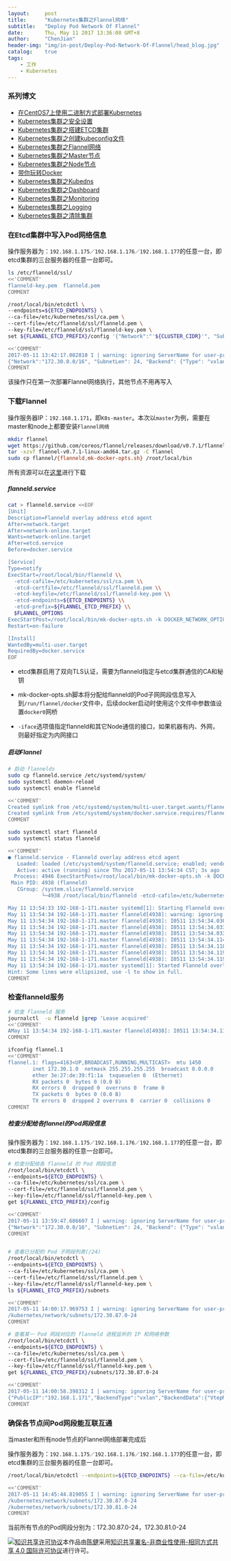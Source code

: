 ```yaml
---
layout:     post
title:      "Kubernetes集群之Flannel网络"
subtitle:   "Deploy Pod Network Of Flannel"
date:       Thu, May 11 2017 13:36:08 GMT+8
author:     "ChenJian"
header-img: "img/in-post/Deploy-Pod-Network-Of-Flannel/head_blog.jpg"
catalog:    true
tags:
    - 工作
    - Kubernetes
---
```


### 系列博文

- [在CentOS7上使用二进制方式部署Kubernetes](https://o-my-chenjian.com/2017/04/25/Deploy-K8s-By-Source-Code-On-CentOS7/)
- [Kubernetes集群之安全设置](https://o-my-chenjian.com/2017/04/25/Security-Settings-Of-K8s/)
- [Kubernetes集群之搭建ETCD集群](https://o-my-chenjian.com/2017/04/08/Deploy-Etcd-Cluster/)
- [Kubernetes集群之创建kubeconfig文件](https://o-my-chenjian.com/2017/04/26/Create-The-File-Of-Kubeconfig-For-K8s/)
- [Kubernetes集群之Flannel网络](https://o-my-chenjian.com/2017/05/11/Deploy-Pod-Network-Of-Flannel/)
- [Kubernetes集群之Master节点](https://o-my-chenjian.com/2017/04/26/Deploy-Master-Of-K8s/)
- [Kubernetes集群之Node节点](https://o-my-chenjian.com/2017/04/26/Deploy-Node-Of-K8s/)
- [带你玩转Docker](https://o-my-chenjian.com/2016/07/04/Easy-With-Docker/)
- [Kubernetes集群之Kubedns](https://o-my-chenjian.com/2017/04/26/Deploy-Kubedns-Of-K8s/)
- [Kubernetes集群之Dashboard](https://o-my-chenjian.com/2017/04/08/Deploy-Dashboard-With-K8s/)
- [Kubernetes集群之Monitoring](https://o-my-chenjian.com/2017/04/08/Deploy-Monitoring-With-K8s/)
- [Kubernetes集群之Logging](https://o-my-chenjian.com/2017/04/08/Deploy-Logging-With-K8s/)
- [Kubernetes集群之清除集群](https://o-my-chenjian.com/2017/05/11/Clear-The-Cluster-Of-K8s/)

### 在Etcd集群中写入Pod网络信息

操作服务器为：`192.168.1.175／192.168.1.176／192.168.1.177`的任意一台，即etcd集群的三台服务器的任意一台即可。

``` bash
ls /etc/flanneld/ssl/
<<'COMMENT'
flanneld-key.pem  flanneld.pem
COMMENT

/root/local/bin/etcdctl \
--endpoints=${ETCD_ENDPOINTS} \
--ca-file=/etc/kubernetes/ssl/ca.pem \
--cert-file=/etc/flanneld/ssl/flanneld.pem \
--key-file=/etc/flanneld/ssl/flanneld-key.pem \
set ${FLANNEL_ETCD_PREFIX}/config '{"Network":"'${CLUSTER_CIDR}'", "SubnetLen": 24, "Backend": {"Type": "vxlan"}}'

<<'COMMENT'
2017-05-11 13:42:17.082810 I | warning: ignoring ServerName for user-provided CA for backwards compatibility is deprecated
{"Network":"172.30.0.0/16", "SubnetLen": 24, "Backend": {"Type": "vxlan"}}
COMMENT
```

该操作只在第一次部署Flannel网络执行，其他节点不用再写入

### 下载Flannel

操作服务器IP：`192.168.1.171`，即`K8s-master`。本次以`master`为例，需要在master和node上都要安装`Flannel网络`

``` bash
mkdir flannel
wget https://github.com/coreos/flannel/releases/download/v0.7.1/flannel-v0.7.1-linux-amd64.tar.gz
tar -xzvf flannel-v0.7.1-linux-amd64.tar.gz -C flannel
sudo cp flannel/{flanneld,mk-docker-opts.sh} /root/local/bin
```
所有资源可以在[这里](https://pan.baidu.com/s/1pLhmqzL)进行下载

##### flanneld.service

``` bash
cat > flanneld.service <<EOF
[Unit]
Description=Flanneld overlay address etcd agent
After=network.target
After=network-online.target
Wants=network-online.target
After=etcd.service
Before=docker.service

[Service]
Type=notify
ExecStart=/root/local/bin/flanneld \\
  -etcd-cafile=/etc/kubernetes/ssl/ca.pem \\
  -etcd-certfile=/etc/flanneld/ssl/flanneld.pem \\
  -etcd-keyfile=/etc/flanneld/ssl/flanneld-key.pem \\
  -etcd-endpoints=${ETCD_ENDPOINTS} \\
  -etcd-prefix=${FLANNEL_ETCD_PREFIX} \\
  $FLANNEL_OPTIONS
ExecStartPost=/root/local/bin/mk-docker-opts.sh -k DOCKER_NETWORK_OPTIONS -d /run/flannel/docker
Restart=on-failure

[Install]
WantedBy=multi-user.target
RequiredBy=docker.service
EOF
```

- etcd集群启用了双向TLS认证，需要为flanneld指定与etcd集群通信的CA和秘钥

- mk-docker-opts.sh脚本将分配给flanneld的Pod子网网段信息写入到`/run/flannel/docker`文件中，后续docker启动时使用这个文件中参数值设置`docker0`网桥

- `-iface`选项值指定flanneld和其它Node通信的接口，如果机器有内、外网，则最好指定为内网接口

##### 启动Flannel

``` bash
# 启动 flannelds
sudo cp flanneld.service /etc/systemd/system/
sudo systemctl daemon-reload
sudo systemctl enable flanneld

<<'COMMENT'
Created symlink from /etc/systemd/system/multi-user.target.wants/flanneld.service to /etc/systemd/system/flanneld.service.
Created symlink from /etc/systemd/system/docker.service.requires/flanneld.service to /etc/systemd/system/flanneld.service.
COMMENT

sudo systemctl start flanneld
sudo systemctl status flanneld

<<'COMMENT'
● flanneld.service - Flanneld overlay address etcd agent
   Loaded: loaded (/etc/systemd/system/flanneld.service; enabled; vendor preset: disabled)
   Active: active (running) since Thu 2017-05-11 13:54:34 CST; 3s ago
  Process: 4946 ExecStartPost=/root/local/bin/mk-docker-opts.sh -k DOCKER_NETWORK_OPTIONS -d /run/flannel/docker (code=exited, status=0/SUCCESS)
 Main PID: 4938 (flanneld)
   CGroup: /system.slice/flanneld.service
           └─4938 /root/local/bin/flanneld -etcd-cafile=/etc/kubernetes/ssl/ca.pem -etcd-certfile=/etc/flanneld/ssl/flanneld.pem -etcd-keyfile=/etc/flan...

May 11 13:54:33 192-168-1-171.master systemd[1]: Starting Flanneld overlay address etcd agent...
May 11 13:54:34 192-168-1-171.master flanneld[4938]: warning: ignoring ServerName for user-provided CA for backwards compatibility is deprecated
May 11 13:54:34 192-168-1-171.master flanneld[4938]: I0511 13:54:34.030738    4938 main.go:132] Installing signal handlers
May 11 13:54:34 192-168-1-171.master flanneld[4938]: I0511 13:54:34.033839    4938 manager.go:149] Using interface with name ens160 and address ...68.1.171
May 11 13:54:34 192-168-1-171.master flanneld[4938]: I0511 13:54:34.033937    4938 manager.go:166] Defaulting external address to interface addr...8.1.171)
May 11 13:54:34 192-168-1-171.master flanneld[4938]: I0511 13:54:34.114080    4938 local_manager.go:179] Picking subnet in range 172.30.1.0 ... ...30.255.0
May 11 13:54:34 192-168-1-171.master flanneld[4938]: I0511 13:54:34.118711    4938 manager.go:250] Lease acquired: 172.30.87.0/24
May 11 13:54:34 192-168-1-171.master flanneld[4938]: I0511 13:54:34.119706    4938 network.go:58] Watching for L3 misses
May 11 13:54:34 192-168-1-171.master flanneld[4938]: I0511 13:54:34.119739    4938 network.go:66] Watching for new subnet leases
May 11 13:54:34 192-168-1-171.master systemd[1]: Started Flanneld overlay address etcd agent.
Hint: Some lines were ellipsized, use -l to show in full.
COMMENT
```

### 检查flanneld服务

``` bash
# 检查 flanneld 服务
journalctl  -u flanneld |grep 'Lease acquired'
<<'COMMENT'
AMay 11 13:54:34 192-168-1-171.master flanneld[4938]: I0511 13:54:34.118711    4938 manager.go:250] Lease acquired: 172.30.87.0/24
COMMENT

ifconfig flannel.1
<<'COMMENT'
flannel.1: flags=4163<UP,BROADCAST,RUNNING,MULTICAST>  mtu 1450
        inet 172.30.1.0  netmask 255.255.255.255  broadcast 0.0.0.0
        ether 3e:27:de:39:f1:1a  txqueuelen 0  (Ethernet)
        RX packets 0  bytes 0 (0.0 B)
        RX errors 0  dropped 0  overruns 0  frame 0
        TX packets 0  bytes 0 (0.0 B)
        TX errors 0  dropped 2 overruns 0  carrier 0  collisions 0
COMMENT
```

##### 检查分配给各flannel的Pod网段信息

操作服务器为：`192.168.1.175／192.168.1.176／192.168.1.177`的任意一台，即etcd集群的三台服务器的任意一台即可。

``` bash
# 检查分配给各 flanneld 的 Pod 网段信息
/root/local/bin/etcdctl \
--endpoints=${ETCD_ENDPOINTS} \
--ca-file=/etc/kubernetes/ssl/ca.pem \
--cert-file=/etc/flanneld/ssl/flanneld.pem \
--key-file=/etc/flanneld/ssl/flanneld-key.pem \
get ${FLANNEL_ETCD_PREFIX}/config

<<'COMMENT'
2017-05-11 13:59:47.686607 I | warning: ignoring ServerName for user-provided CA for backwards compatibility is deprecated
{"Network":"172.30.0.0/16", "SubnetLen": 24, "Backend": {"Type": "vxlan"}}
COMMENT


# 查看已分配的 Pod 子网段列表(/24)
/root/local/bin/etcdctl \
--endpoints=${ETCD_ENDPOINTS} \
--ca-file=/etc/kubernetes/ssl/ca.pem \
--cert-file=/etc/flanneld/ssl/flanneld.pem \
--key-file=/etc/flanneld/ssl/flanneld-key.pem \
ls ${FLANNEL_ETCD_PREFIX}/subnets

<<'COMMENT'
2017-05-11 14:00:17.969753 I | warning: ignoring ServerName for user-provided CA for backwards compatibility is deprecated
/kubernetes/network/subnets/172.30.87.0-24
COMMENT

# 查看某一 Pod 网段对应的 flanneld 进程监听的 IP 和网络参数
/root/local/bin/etcdctl \
--endpoints=${ETCD_ENDPOINTS} \
--ca-file=/etc/kubernetes/ssl/ca.pem \
--cert-file=/etc/flanneld/ssl/flanneld.pem \
--key-file=/etc/flanneld/ssl/flanneld-key.pem \
get ${FLANNEL_ETCD_PREFIX}/subnets/172.30.87.0-24

<<'COMMENT'
2017-05-11 14:00:58.398312 I | warning: ignoring ServerName for user-provided CA for backwards compatibility is deprecated
{"PublicIP":"192.168.1.171","BackendType":"vxlan","BackendData":{"VtepMAC":"3e:27:de:39:f1:1a"}}
COMMENT
```

### 确保各节点间Pod网段能互联互通

当master和所有node节点的Flannel网络部署完成后

操作服务器为：`192.168.1.175／192.168.1.176／192.168.1.177`的任意一台，即etcd集群的三台服务器的任意一台即可。

``` sh
/root/local/bin/etcdctl --endpoints=${ETCD_ENDPOINTS} --ca-file=/etc/kubernetes/ssl/ca.pem --cert-file=/etc/flanneld/ssl/flanneld.pem --key-file=/etc/flanneld/ssl/flanneld-key.pem ls ${FLANNEL_ETCD_PREFIX}/subnets

<<'COMMENT'
2017-05-11 14:45:44.819055 I | warning: ignoring ServerName for user-provided CA for backwards compatibility is deprecated
/kubernetes/network/subnets/172.30.87.0-24
/kubernetes/network/subnets/172.30.81.0-24
COMMENT
```

当前所有节点的Pod网段分别为：172.30.87.0-24，172.30.81.0-24


<a rel="license" href="http://creativecommons.org/licenses/by-nc-sa/4.0/"><img alt="知识共享许可协议" style="border-width:0" src="https://i.creativecommons.org/l/by-nc-sa/4.0/88x31.png" /></a>本作品由<a xmlns:cc="http://creativecommons.org/ns#" href="https://o-my-chenjian.com/2017/05/11/Deploy-Pod-Network-Of-Flannel/" property="cc:attributionName" rel="cc:attributionURL">陈健</a>采用<a rel="license" href="http://creativecommons.org/licenses/by-nc-sa/4.0/">知识共享署名-非商业性使用-相同方式共享 4.0 国际许可协议</a>进行许可。